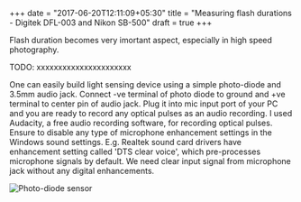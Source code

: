 +++
date = "2017-06-20T12:11:09+05:30"
title = "Measuring flash durations - Digitek DFL-003 and Nikon SB-500"
draft = true
+++

Flash duration becomes very imortant aspect, especially in high speed photography. 

TODO: xxxxxxxxxxxxxxxxxxxxxx



One can easily build light sensing device using a simple photo-diode and 3.5mm audio jack. Connect -ve terminal of photo diode to ground and +ve terminal to center pin of audio jack. Plug it into mic input port of your PC and you are ready to record any optical pulses as an audio recording. I used Audacity, a free audio recording software, for recording optical pulses. Ensure to disable any type of microphone enhancement settings in the Windows sound settings. E.g. Realtek sound card drivers have enhancement setting called 'DTS clear voice', which pre-processes microphone signals by default. We need clear input signal from microphone jack without any digital enhancements.

![Photo-diode sensor](http://blog.mprashant.com/images/posts/measure-flash-durations/photo-diode.jpg)


